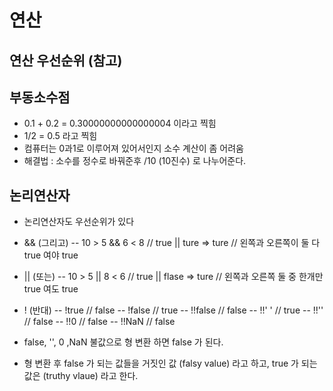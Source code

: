 # 연산

## 연산 우선순위 (참고)

## 부동소수점

- 0.1 + 0.2 = 0.30000000000000004 이라고 찍힘
- 1/2 = 0.5 라고 찍힘
- 컴퓨터는 0과1로 이루어져 있어서인지 소수 계산이 좀 어려움
- 해결법 : 소수를 정수로 바꿔준후 /10 (10진수) 로 나누어준다.

## 논리연산자

- 논리연산자도 우선순위가 있다

- && (그리고)
  -- 10 > 5 && 6 < 8 // true || ture => ture
  // 왼쪽과 오른쪽이 둘 다 true 여야 true

- || (또는)
  -- 10 > 5 || 8 < 6 // true || flase => ture
  // 왼쪽과 오른쪽 둘 중 한개만 true 여도 true

- ! (반대)
  -- !true // false
  -- !false // true
  -- !!false // false
  -- !!' ' // true
  -- !!'' // false
  -- !!0 // false
  -- !!NaN // false

- false, '', 0 ,NaN 불값으로 형 변환 하면 false 가 된다.
- 형 변환 후 false 가 되는 값들을 거짓인 값 (falsy value) 라고 하고, true 가 되는 값은 (truthy vlaue) 라고 한다.
